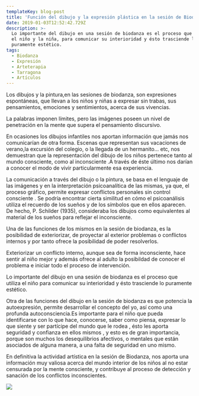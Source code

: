 ```yaml
---
templateKey: blog-post
title: 'Función del dibujo y la expresión plástica en la sesión de Biodanza Infantil '
date: 2019-01-03T12:52:42.729Z
description: >-
  Lo importante del dibujo en una sesión de biodanza es el proceso que utiliza
  el niño y la niña, para comunicar su interioridad y ésto trasciende lo
  puramente estético.
tags:
  - Biodanza
  - Expresión
  - Arteterapia
  - Tarragona
  - Artículos
---
```

Los dibujos y la pintura,en las sesiones de biodanza, son expresiones espontáneas, que llevan a los niños y niñas a expresar sin trabas, sus pensamientos, emociones y sentimientos, acerca de sus vivencias.



La palabras imponen límites, pero las imágenes poseen un nivel de penetración en la mente que supera el pensamiento discursivo.



En ocasiones los dibujos infantiles nos aportan información que jamás nos comunicarían de otra forma. Escenas que representan sus vacaciones de verano,la excursión del colegio, o la llegada de un hermanito... etc, nos demuestran que la representación del dibujo de los niños pertenece tanto al mundo consciente, como al inconsciente .A través de éste último nos darían a conocer el modo de vivir particularmente esa experiencia.



La comunicación a través del dibujo o la pintura, se basa en el lenguaje de las imágenes y en la interpretación psicoanalítica de las mismas, ya que, el proceso gráfico, permite expresar conflictos personales sin control consciente . Se podría encontrar cierta similitud en cómo el psicoanálisis utiliza el recuerdo de los sueños y de los símbolos que en ellos aparecen. De hecho, P. Schilder (1935), consideraba los dibujos como equivalentes al material de los sueños para reflejar el inconsciente.

 Una de las funciones  de los mismos en la sesión de biodanza, es la posibilidad de exteriorizar, de proyectar al exterior problemas o conflictos internos y por tanto ofrece la posibilidad de poder resolverlos.

Exteriorizar un conflicto interno, aunque sea de forma inconsciente, hace sentir al niño mejor y además ofrece al adulto la posibildad de conocer el problema  e iniciar todo el proceso de intervención.

Lo importante del dibujo en una sesión de biodanza es el proceso que utiliza el niño para comunicar su interioridad y ésto trasciende lo puramente estético.

Otra de las funciones del dibujo en la sesión de biodanza es que potencia la autoexpresión, permite desarrollar el concepto del yo, así como una profunda autoconsciencia.Es importante para el niño que pueda identificarse con lo que hace, conocerse, saber como piensa, expresar lo que siente y ser partícipe del mundo que le rodea , ésto les aporta seguridad y confianza en ellos mismos , y esto es de gran importancia, porque son muchos los desequilibrios afectivos, o mentales que están asociados de alguna manera, a una falta de seguridad en uno mismo.



En definitiva la actividad artística en la sesión de Biodanza, nos aporta una información muy valiosa acerca del mundo interior de los niños al no estar censurada por la mente consciente, y contribuye al proceso de detección y sanación de los conflictos inconscientes.



![](/img/dibujo-niño.jpg)
